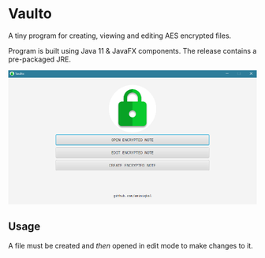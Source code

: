 # Vaulto
A tiny program for creating, viewing and editing AES encrypted files.

Program is built using Java 11 & JavaFX components. The release contains a pre-packaged JRE.

![Vaulto](https://github.com/aminiqbal/Vaulto/blob/main/screenshot.png)

## Usage
A file must be created and _then_ opened in edit mode to make changes to it.
